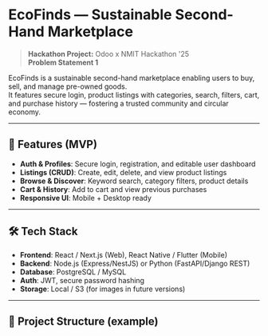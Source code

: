 # EcoFinds — Sustainable Second-Hand Marketplace

> **Hackathon Project:** Odoo x NMIT Hackathon '25  
> **Problem Statement 1**  

EcoFinds is a sustainable second-hand marketplace enabling users to buy, sell, and manage pre-owned goods.  
It features secure login, product listings with categories, search, filters, cart, and purchase history — fostering a trusted community and circular economy.

---

## 🚀 Features (MVP)
- **Auth & Profiles**: Secure login, registration, and editable user dashboard  
- **Listings (CRUD)**: Create, edit, delete, and view product listings  
- **Browse & Discover**: Keyword search, category filters, product details  
- **Cart & History**: Add to cart and view previous purchases  
- **Responsive UI**: Mobile + Desktop ready  

---

## 🛠️ Tech Stack
- **Frontend**: React / Next.js (Web), React Native / Flutter (Mobile)  
- **Backend**: Node.js (Express/NestJS) or Python (FastAPI/Django REST)  
- **Database**: PostgreSQL / MySQL  
- **Auth**: JWT, secure password hashing  
- **Storage**: Local / S3 (for images in future versions)  

---

## 📂 Project Structure (example)
